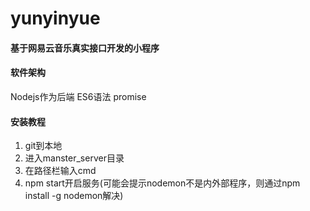 # yunyinyue
#### 基于网易云音乐真实接口开发的小程序

#### 软件架构
Nodejs作为后端
ES6语法
promise

#### 安装教程
1.  git到本地
2.  进入manster_server目录
3.  在路径栏输入cmd
4.  npm start开启服务(可能会提示nodemon不是内外部程序，则通过npm install -g nodemon解决)
